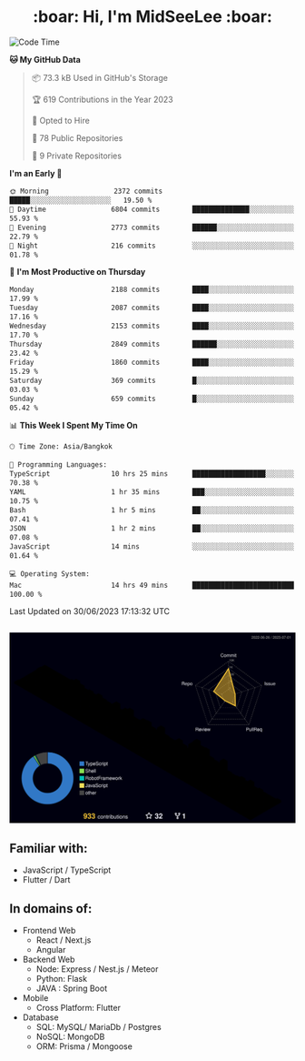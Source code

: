 <h1 align="center"> :boar: Hi, I'm MidSeeLee :boar:</h1>
 
<!--START_SECTION:waka-->
![Code Time](http://img.shields.io/badge/Code%20Time-675%20hrs%2052%20mins-blue)

**🐱 My GitHub Data** 

> 📦 73.3 kB Used in GitHub's Storage 
 > 
> 🏆 619 Contributions in the Year 2023
 > 
> 💼 Opted to Hire
 > 
> 📜 78 Public Repositories 
 > 
> 🔑 9 Private Repositories 
 > 
**I'm an Early 🐤** 

```text
🌞 Morning                2372 commits        █████░░░░░░░░░░░░░░░░░░░░   19.50 % 
🌆 Daytime                6804 commits        ██████████████░░░░░░░░░░░   55.93 % 
🌃 Evening                2773 commits        ██████░░░░░░░░░░░░░░░░░░░   22.79 % 
🌙 Night                  216 commits         ░░░░░░░░░░░░░░░░░░░░░░░░░   01.78 % 
```
📅 **I'm Most Productive on Thursday** 

```text
Monday                   2188 commits        ████░░░░░░░░░░░░░░░░░░░░░   17.99 % 
Tuesday                  2087 commits        ████░░░░░░░░░░░░░░░░░░░░░   17.16 % 
Wednesday                2153 commits        ████░░░░░░░░░░░░░░░░░░░░░   17.70 % 
Thursday                 2849 commits        ██████░░░░░░░░░░░░░░░░░░░   23.42 % 
Friday                   1860 commits        ████░░░░░░░░░░░░░░░░░░░░░   15.29 % 
Saturday                 369 commits         █░░░░░░░░░░░░░░░░░░░░░░░░   03.03 % 
Sunday                   659 commits         █░░░░░░░░░░░░░░░░░░░░░░░░   05.42 % 
```


📊 **This Week I Spent My Time On** 

```text
🕑︎ Time Zone: Asia/Bangkok

💬 Programming Languages: 
TypeScript               10 hrs 25 mins      ██████████████████░░░░░░░   70.38 % 
YAML                     1 hr 35 mins        ███░░░░░░░░░░░░░░░░░░░░░░   10.75 % 
Bash                     1 hr 5 mins         ██░░░░░░░░░░░░░░░░░░░░░░░   07.41 % 
JSON                     1 hr 2 mins         ██░░░░░░░░░░░░░░░░░░░░░░░   07.08 % 
JavaScript               14 mins             ░░░░░░░░░░░░░░░░░░░░░░░░░   01.64 % 

💻 Operating System: 
Mac                      14 hrs 49 mins      █████████████████████████   100.00 % 
```


 Last Updated on 30/06/2023 17:13:32 UTC
<!--END_SECTION:waka-->

##

![](./profile-3d-contrib/profile-night-rainbow.svg)

## Familiar with:
- JavaScript / TypeScript
- Flutter / Dart

## In domains of:
- Frontend Web
  - React / Next.js
  - Angular
- Backend Web
  - Node: Express / Nest.js / Meteor
  - Python: Flask
  - JAVA : Spring Boot
- Mobile
  - Cross Platform: Flutter
- Database
  - SQL: MySQL/ MariaDb / Postgres
  - NoSQL: MongoDB
  - ORM: Prisma / Mongoose

